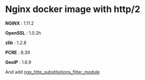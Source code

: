 # Nginx docker image with http/2

**NGINX** : 1.11.2

**OpenSSL** : 1.0.2h

**zlib** : 1.2.8

**PCRE** : 8.39

**GeoIP** : 1.6.9

And add [ngx_http_substitutions_filter_module](https://github.com/yaoweibin/ngx_http_substitutions_filter_module.git )
